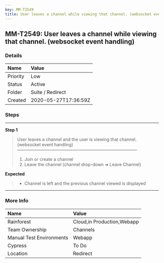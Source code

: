 ```yaml
---
key: MM-T2549
title: User leaves a channel while viewing that channel. (websocket event handling)
---
```


## MM-T2549: User leaves a channel while viewing that channel. (websocket event handling)

### Details

| Name     | Value                |
| :------- | :------------------- |
| Priority | Low                  |
| Status   | Active               |
| Folder   | Suite / Redirect     |
| Created  | 2020-05-27T17:36:59Z |

### Steps

<hr/>

**Step 1**

> <article>User leaves a channel and the user is viewing that channel. (websocket event handling)<br>————————————————————————————<ol><li>Join or create a channel</li><li>Leave the channel (channel drop-down ➜ Leave Channel)</li></ol></article>

**Expected**

> <article><ul><li>Channel is left and the previous channel viewed is displayed</li></ul></article>

<hr/>

### More Info

| Name                     | Value                      |
| :----------------------- | :------------------------- |
| Rainforest               | Cloud,in Production,Webapp |
| Team Ownership           | Channels                   |
| Manual Test Environments | Webapp                     |
| Cypress                  | To Do                      |
| Location                 | Redirect                   |

